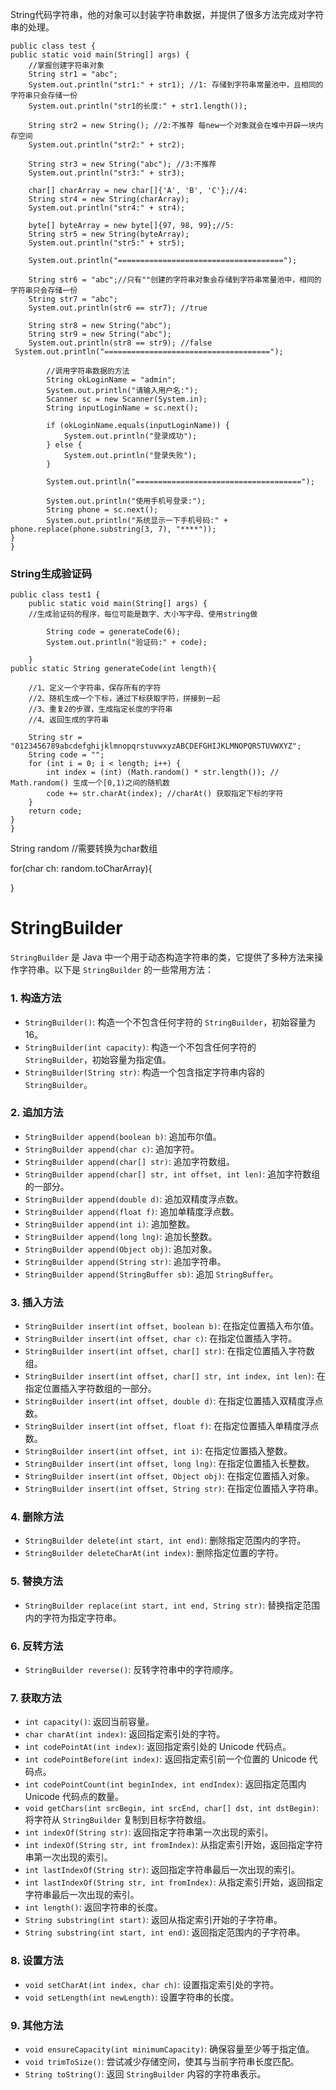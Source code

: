 String代码字符串，他的对象可以封装字符串数据，并提供了很多方法完成对字符串的处理。



	public class test {
	public static void main(String[] args) {
	    //掌握创建字符串对象
	    String str1 = "abc";
	    System.out.println("str1:" + str1); //1: 存储到字符串常量池中，且相同的字符串只会存储一份
	    System.out.println("str1的长度:" + str1.length());
	    
	    String str2 = new String(); //2:不推荐 每new一个对象就会在堆中开辟一块内存空间
	    System.out.println("str2:" + str2);
	    
	    String str3 = new String("abc"); //3:不推荐
	    System.out.println("str3:" + str3);
	    
	    char[] charArray = new char[]{'A', 'B', 'C'};//4:
	    String str4 = new String(charArray); 
	    System.out.println("str4:" + str4);
	    
	    byte[] byteArray = new byte[]{97, 98, 99};//5:
	    String str5 = new String(byteArray); 
	    System.out.println("str5:" + str5);
	    
	    System.out.println("=====================================");
	    
	    String str6 = "abc";//只有""创建的字符串对象会存储到字符串常量池中，相同的字符串只会存储一份
	    String str7 = "abc";
	    System.out.println(str6 == str7); //true
	    
	    String str8 = new String("abc");
	    String str9 = new String("abc");
	    System.out.println(str8 == str9); //false
	 System.out.println("=====================================");
	
	        //调用字符串数据的方法
	        String okLoginName = "admin";
	        System.out.println("请输入用户名:");
	        Scanner sc = new Scanner(System.in);
	        String inputLoginName = sc.next();
	
	        if (okLoginName.equals(inputLoginName)) {
	            System.out.println("登录成功");
	        } else {
	            System.out.println("登录失败");
	        }
	
	        System.out.println("=====================================");
	
	        System.out.println("使用手机号登录:");
	        String phone = sc.next();
	        System.out.println("系统显示一下手机号码:" + phone.replace(phone.substring(3, 7), "****"));
	}
	}





### String生成验证码



	public class test1 {
		public static void main(String[] args) {
	    //生成验证码的程序，每位可能是数字、大小写字母、使用string做
	
	    	String code = generateCode(6);
	    	System.out.println("验证码:" + code);
	
		}
	public static String generateCode(int length){
	
	    //1、定义一个字符串，保存所有的字符
	    //2、随机生成一个下标，通过下标获取字符，拼接到一起
	    //3、重复2的步骤，生成指定长度的字符串
	    //4、返回生成的字符串
	
	    String str = 	"0123456789abcdefghijklmnopqrstuvwxyzABCDEFGHIJKLMNOPQRSTUVWXYZ";
	    String code = "";
	    for (int i = 0; i < length; i++) {
	        int index = (int) (Math.random() * str.length()); // Math.random() 生成一个[0,1)之间的随机数
	        code += str.charAt(index); //charAt() 获取指定下标的字符
	    }
	    return code;
	}
	}





String random //需要转换为char数组

for(char ch: random.toCharArray){

}

# StringBuilder

`StringBuilder` 是 Java 中一个用于动态构造字符串的类，它提供了多种方法来操作字符串。以下是 `StringBuilder` 的一些常用方法：

### 1. **构造方法**

- `StringBuilder()`: 构造一个不包含任何字符的 `StringBuilder`，初始容量为 16。
- `StringBuilder(int capacity)`: 构造一个不包含任何字符的 `StringBuilder`，初始容量为指定值。
- `StringBuilder(String str)`: 构造一个包含指定字符串内容的 `StringBuilder`。

### 2. **追加方法**

- `StringBuilder append(boolean b)`: 追加布尔值。
- `StringBuilder append(char c)`: 追加字符。
- `StringBuilder append(char[] str)`: 追加字符数组。
- `StringBuilder append(char[] str, int offset, int len)`: 追加字符数组的一部分。
- `StringBuilder append(double d)`: 追加双精度浮点数。
- `StringBuilder append(float f)`: 追加单精度浮点数。
- `StringBuilder append(int i)`: 追加整数。
- `StringBuilder append(long lng)`: 追加长整数。
- `StringBuilder append(Object obj)`: 追加对象。
- `StringBuilder append(String str)`: 追加字符串。
- `StringBuilder append(StringBuffer sb)`: 追加 `StringBuffer`。

### 3. **插入方法**

- `StringBuilder insert(int offset, boolean b)`: 在指定位置插入布尔值。
- `StringBuilder insert(int offset, char c)`: 在指定位置插入字符。
- `StringBuilder insert(int offset, char[] str)`: 在指定位置插入字符数组。
- `StringBuilder insert(int offset, char[] str, int index, int len)`: 在指定位置插入字符数组的一部分。
- `StringBuilder insert(int offset, double d)`: 在指定位置插入双精度浮点数。
- `StringBuilder insert(int offset, float f)`: 在指定位置插入单精度浮点数。
- `StringBuilder insert(int offset, int i)`: 在指定位置插入整数。
- `StringBuilder insert(int offset, long lng)`: 在指定位置插入长整数。
- `StringBuilder insert(int offset, Object obj)`: 在指定位置插入对象。
- `StringBuilder insert(int offset, String str)`: 在指定位置插入字符串。

### 4. **删除方法**

- `StringBuilder delete(int start, int end)`: 删除指定范围内的字符。
- `StringBuilder deleteCharAt(int index)`: 删除指定位置的字符。

### 5. **替换方法**

- `StringBuilder replace(int start, int end, String str)`: 替换指定范围内的字符为指定字符串。

### 6. **反转方法**

- `StringBuilder reverse()`: 反转字符串中的字符顺序。

### 7. **获取方法**

- `int capacity()`: 返回当前容量。
- `char charAt(int index)`: 返回指定索引处的字符。
- `int codePointAt(int index)`: 返回指定索引处的 Unicode 代码点。
- `int codePointBefore(int index)`: 返回指定索引前一个位置的 Unicode 代码点。
- `int codePointCount(int beginIndex, int endIndex)`: 返回指定范围内 Unicode 代码点的数量。
- `void getChars(int srcBegin, int srcEnd, char[] dst, int dstBegin)`: 将字符从 `StringBuilder` 复制到目标字符数组。
- `int indexOf(String str)`: 返回指定字符串第一次出现的索引。
- `int indexOf(String str, int fromIndex)`: 从指定索引开始，返回指定字符串第一次出现的索引。
- `int lastIndexOf(String str)`: 返回指定字符串最后一次出现的索引。
- `int lastIndexOf(String str, int fromIndex)`: 从指定索引开始，返回指定字符串最后一次出现的索引。
- `int length()`: 返回字符串的长度。
- `String substring(int start)`: 返回从指定索引开始的子字符串。
- `String substring(int start, int end)`: 返回指定范围内的子字符串。

### 8. **设置方法**

- `void setCharAt(int index, char ch)`: 设置指定索引处的字符。
- `void setLength(int newLength)`: 设置字符串的长度。

### 9. **其他方法**

- `void ensureCapacity(int minimumCapacity)`: 确保容量至少等于指定值。
- `void trimToSize()`: 尝试减少存储空间，使其与当前字符串长度匹配。
- `String toString()`: 返回 `StringBuilder` 内容的字符串表示。